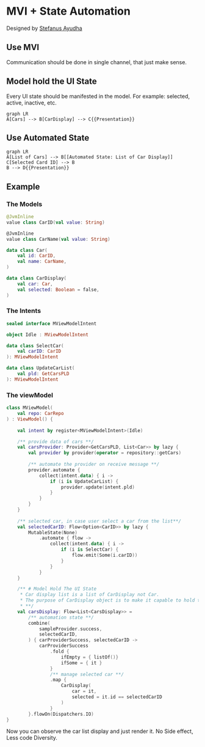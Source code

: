 # MVI + State Automation
Designed by [Stefanus Ayudha](https://github.com/stefanusayudha)

## Use MVI
Communication should be done in single channel, that just make sense.

## Model hold the UI State
Every UI state should be manifested in the model. For example: selected, active, inactive, etc.
```mermaid
graph LR
A[Cars] --> B[CarDisplay] --> C{{Presentation}}
```

## Use Automated State
```mermaid
graph LR
A[List of Cars] --> B[[Automated State: List of Car Display]]
C[Selected Card ID] --> B
B --> D{{Presentation}}
```

## Example
### The Models
```kotlin
@JvmInline
value class CarID(val value: String)

@JvmInline
value class CarName(val value: String)  

data class Car(
    val id: CarID,
    val name: CarName,  
)

data class CarDisplay(
    val car: Car,
    val selected: Boolean = false,
)
```

### The Intents
```kotlin
sealed interface MViewModelIntent

object Idle : MViewModelIntent

data class SelectCar(
    val carID: CarID
): MViewModelIntent

data class UpdateCarList(
    val pld: GetCarsPLD
): MViewModelIntent
```

### The viewModel
```kotlin
class MViewModel(
    val repo: CarRepo
) : ViewModel() {
    
    val intent by register<MViewModelIntent>(Idle)

    /** provide data of cars **/
    val carsProvider: Provider<GetCarsPLD, List<Car>> by lazy {
        val provider by provider(operator = repository::getCars)
        
        /** automate the provider on receive message **/
        provider.automate {
            collect(intent.data) { i ->
                if (i is UpdateCarList) {
                    provider.update(intent.pld)
                }
            }
        }
    }
    
    /** selected car, in case user select a car from the list**/
    val selectedCarID: Flow<Option<CarID>> by lazy { 
        MutableState(None)
            .automate { flow ->
                collect(intent.data) { i ->
                    if (i is SelectCar) {
                        flow.emit(Some(i.carID))
                    }
                }
            }
    }

    /** # Model Hold The UI State 
     * Car display list is a list of CarDisplay not Car. 
     * The purpose of CarDisplay object is to make it capable to hold the UI state with it, such selected, maybe enable and disable as well.
     * **/
    val carsDisplay: Flow<List<CarsDisplay>> =
        /** automation state **/
        combine(
            sampleProvider.success,
            selectedCarID,
        ) { carProviderSuccess, selectedCarID ->
            carProviderSuccess
                .fold {
                    ifEmpty = { listOf()}
                    ifSome = { it }
                }
                /** manage selected car **/
                .map {
                    CarDisplay(
                        car = it,
                        selected = it.id == selectedCarID
                    )
                }
        }.flowOn(Dispatchers.IO)
}
```

Now you can observe the car list display and just render it. No Side effect, Less code Diversity.
